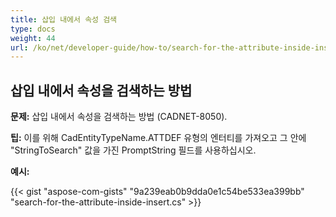 ```yaml
---
title: 삽입 내에서 속성 검색
type: docs
weight: 44
url: /ko/net/developer-guide/how-to/search-for-the-attribute-inside-insert/
---
```


## **삽입 내에서 속성을 검색하는 방법**

**문제:** 삽입 내에서 속성을 검색하는 방법 (CADNET-8050).

**팁:** 이를 위해 CadEntityTypeName.ATTDEF 유형의 엔터티를 가져오고 그 안에 "StringToSearch" 값을 가진 PromptString 필드를 사용하십시오.

**예시:**

{{< gist "aspose-com-gists" "9a239eab0b9dda0e1c54be533ea399bb" "search-for-the-attribute-inside-insert.cs" >}}
